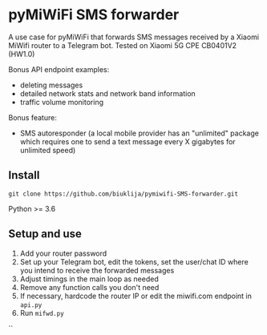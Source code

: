 # pyMiWiFi SMS forwarder

A use case for pyMiWiFi that forwards SMS messages received by a Xiaomi MiWifi router to a Telegram bot.
Tested on Xiaomi 5G CPE CB0401V2 (HW1.0)

Bonus API endpoint examples: 
* deleting messages
* detailed network stats and network band information
* traffic volume monitoring

Bonus feature:
* SMS autoresponder (a local mobile provider has an "unlimited" package which requires one to send a text message every X gigabytes for unlimited speed)

## Install

`git clone https://github.com/biuklija/pymiwifi-SMS-forwarder.git`

Python >= 3.6 

## Setup and use

1. Add your router password
2. Set up your Telegram bot, edit the tokens, set the user/chat ID where you intend to receive the forwarded messages
3. Adjust timings in the main loop as needed
4. Remove any function calls you don't need
5. If necessary, hardcode the router IP or edit the miwifi.com endpoint in `api.py`
6. Run `mifwd.py`

``
